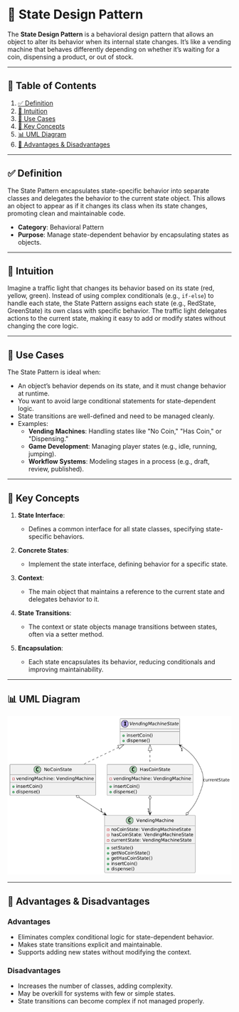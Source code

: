 # 🔄 State Design Pattern

The **State Design Pattern** is a behavioral design pattern that allows an object to alter its behavior when its
internal state changes. It’s like a vending machine that behaves differently depending on whether it’s waiting for a
coin, dispensing a product, or out of stock.


---

## 📑 Table of Contents

1. [✅ Definition](#-definition)
2. [🤔 Intuition](#-intuition)
3. [📌 Use Cases](#-use-cases)
4. [🧠 Key Concepts](#-key-concepts)
5. [📊 UML Diagram](#-uml-diagram)
6. [🎯 Advantages & Disadvantages](#-advantages--disadvantages)

---

## ✅ Definition

The State Pattern encapsulates state-specific behavior into separate classes and delegates the behavior to the current
state object. This allows an object to appear as if it changes its class when its state changes, promoting clean and
maintainable code.

- **Category**: Behavioral Pattern
- **Purpose**: Manage state-dependent behavior by encapsulating states as objects.

---

## 🤔 Intuition

Imagine a traffic light that changes its behavior based on its state (red, yellow, green). Instead of using complex
conditionals (e.g., `if-else`) to handle each state, the State Pattern assigns each state (e.g., RedState, GreenState)
its own class with specific behavior. The traffic light delegates actions to the current state, making it easy to add or
modify states without changing the core logic.

---

## 📌 Use Cases

The State Pattern is ideal when:

- An object’s behavior depends on its state, and it must change behavior at runtime.
- You want to avoid large conditional statements for state-dependent logic.
- State transitions are well-defined and need to be managed cleanly.
- Examples:
    - **Vending Machines**: Handling states like "No Coin," "Has Coin," or "Dispensing."
    - **Game Development**: Managing player states (e.g., idle, running, jumping).
    - **Workflow Systems**: Modeling stages in a process (e.g., draft, review, published).

---

## 🧠 Key Concepts

1. **State Interface**:
    - Defines a common interface for all state classes, specifying state-specific behaviors.

2. **Concrete States**:
    - Implement the state interface, defining behavior for a specific state.

3. **Context**:
    - The main object that maintains a reference to the current state and delegates behavior to it.

4. **State Transitions**:
    - The context or state objects manage transitions between states, often via a setter method.

5. **Encapsulation**:
    - Each state encapsulates its behavior, reducing conditionals and improving maintainability.

---

## 📊 UML Diagram

<p align="center">
 <img src="../../../diagrams/state-uml.png" alt="State UML"/>
</p>

---

## 🎯 Advantages & Disadvantages

### Advantages

- Eliminates complex conditional logic for state-dependent behavior.
- Makes state transitions explicit and maintainable.
- Supports adding new states without modifying the context.

### Disadvantages

- Increases the number of classes, adding complexity.
- May be overkill for systems with few or simple states.
- State transitions can become complex if not managed properly.